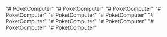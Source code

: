 "# PoketComputer" 
"# PoketComputer" 
"# PoketComputer" 
"# PoketComputer" 
"# PoketComputer" 
"# PoketComputer" 
"# PoketComputer" 
"# PoketComputer" 
"# PoketComputer" 
"# PoketComputer" 
"# PoketComputer" 
